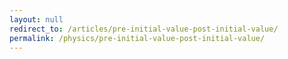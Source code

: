 ```yaml
---
layout: null
redirect_to: /articles/pre-initial-value-post-initial-value/
permalink: /physics/pre-initial-value-post-initial-value/
---
```

